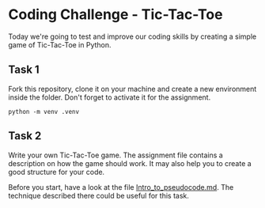 # Coding Challenge - Tic-Tac-Toe

Today we're going to test and improve our coding skills by creating a simple game of Tic-Tac-Toe in Python. 

## Task 1

Fork this repository, clone it on your machine and create a new environment inside the folder. Don't forget to activate it for the assignment. 
```
python -m venv .venv
```

## Task 2

Write your own Tic-Tac-Toe game. The assignment file contains a description on how the game should work. It may also help you to create a good structure for your code. 

Before you start, have a look at the file [Intro_to_pseudocode.md](Intro_to_pseudocode.md). The technique described there could be useful for this task. 